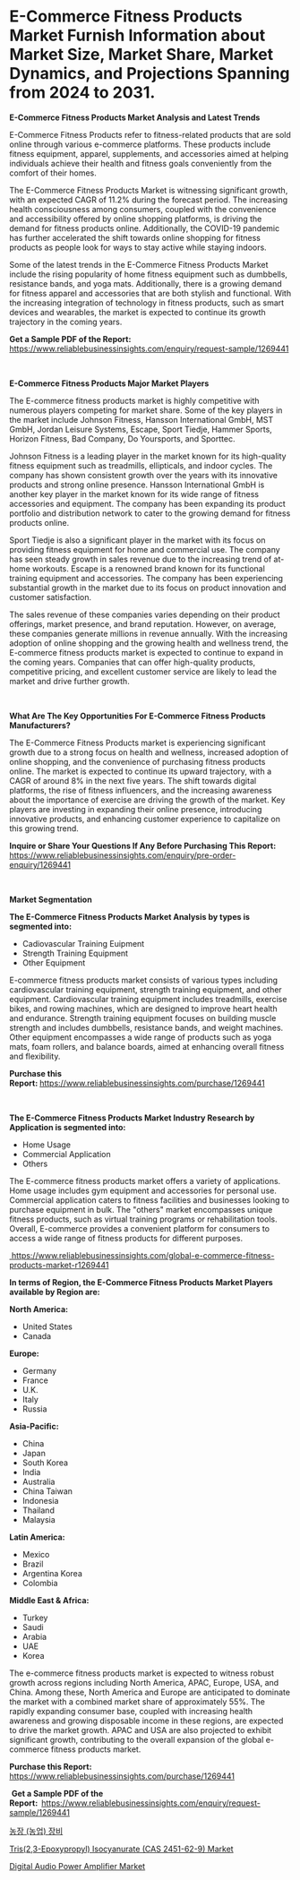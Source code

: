 <p><h1>E-Commerce Fitness Products Market Furnish Information about Market Size, Market Share, Market Dynamics, and Projections Spanning from 2024 to 2031.</h1></p><p><strong>E-Commerce Fitness Products Market Analysis and Latest Trends</strong></p>
<p><p>E-Commerce Fitness Products refer to fitness-related products that are sold online through various e-commerce platforms. These products include fitness equipment, apparel, supplements, and accessories aimed at helping individuals achieve their health and fitness goals conveniently from the comfort of their homes.</p><p>The E-Commerce Fitness Products Market is witnessing significant growth, with an expected CAGR of 11.2% during the forecast period. The increasing health consciousness among consumers, coupled with the convenience and accessibility offered by online shopping platforms, is driving the demand for fitness products online. Additionally, the COVID-19 pandemic has further accelerated the shift towards online shopping for fitness products as people look for ways to stay active while staying indoors.</p><p>Some of the latest trends in the E-Commerce Fitness Products Market include the rising popularity of home fitness equipment such as dumbbells, resistance bands, and yoga mats. Additionally, there is a growing demand for fitness apparel and accessories that are both stylish and functional. With the increasing integration of technology in fitness products, such as smart devices and wearables, the market is expected to continue its growth trajectory in the coming years.</p></p>
<p><strong>Get a Sample PDF of the Report:&nbsp;</strong> <a href="https://www.reliablebusinessinsights.com/enquiry/request-sample/1269441">https://www.reliablebusinessinsights.com/enquiry/request-sample/1269441</a></p>
<p>&nbsp;</p>
<p><strong>E-Commerce Fitness Products Major Market Players</strong></p>
<p><p>The E-commerce fitness products market is highly competitive with numerous players competing for market share. Some of the key players in the market include Johnson Fitness, Hansson International GmbH, MST GmbH, Jordan Leisure Systems, Escape, Sport Tiedje, Hammer Sports, Horizon Fitness, Bad Company, Do Yoursports, and Sporttec.</p><p>Johnson Fitness is a leading player in the market known for its high-quality fitness equipment such as treadmills, ellipticals, and indoor cycles. The company has shown consistent growth over the years with its innovative products and strong online presence. Hansson International GmbH is another key player in the market known for its wide range of fitness accessories and equipment. The company has been expanding its product portfolio and distribution network to cater to the growing demand for fitness products online.</p><p>Sport Tiedje is also a significant player in the market with its focus on providing fitness equipment for home and commercial use. The company has seen steady growth in sales revenue due to the increasing trend of at-home workouts. Escape is a renowned brand known for its functional training equipment and accessories. The company has been experiencing substantial growth in the market due to its focus on product innovation and customer satisfaction.</p><p>The sales revenue of these companies varies depending on their product offerings, market presence, and brand reputation. However, on average, these companies generate millions in revenue annually. With the increasing adoption of online shopping and the growing health and wellness trend, the E-commerce fitness products market is expected to continue to expand in the coming years. Companies that can offer high-quality products, competitive pricing, and excellent customer service are likely to lead the market and drive further growth.</p></p>
<p>&nbsp;</p>
<p><strong>What Are The Key Opportunities For E-Commerce Fitness Products Manufacturers?</strong></p>
<p><p>The E-Commerce Fitness Products market is experiencing significant growth due to a strong focus on health and wellness, increased adoption of online shopping, and the convenience of purchasing fitness products online. The market is expected to continue its upward trajectory, with a CAGR of around 8% in the next five years. The shift towards digital platforms, the rise of fitness influencers, and the increasing awareness about the importance of exercise are driving the growth of the market. Key players are investing in expanding their online presence, introducing innovative products, and enhancing customer experience to capitalize on this growing trend.</p></p>
<p><strong>Inquire or Share Your Questions If Any Before Purchasing This Report:</strong> <a href="https://www.reliablebusinessinsights.com/enquiry/pre-order-enquiry/1269441">https://www.reliablebusinessinsights.com/enquiry/pre-order-enquiry/1269441</a></p>
<p>&nbsp;</p>
<p><strong>Market Segmentation</strong></p>
<p><strong>The E-Commerce Fitness Products Market Analysis by types is segmented into:</strong></p>
<p><ul><li>Cadiovascular Training Euipment</li><li>Strength Training Equipment</li><li>Other Equipment</li></ul></p>
<p><p>E-commerce fitness products market consists of various types including cardiovascular training equipment, strength training equipment, and other equipment. Cardiovascular training equipment includes treadmills, exercise bikes, and rowing machines, which are designed to improve heart health and endurance. Strength training equipment focuses on building muscle strength and includes dumbbells, resistance bands, and weight machines. Other equipment encompasses a wide range of products such as yoga mats, foam rollers, and balance boards, aimed at enhancing overall fitness and flexibility.</p></p>
<p><strong>Purchase this Report:&nbsp;</strong><a href="https://www.reliablebusinessinsights.com/purchase/1269441">https://www.reliablebusinessinsights.com/purchase/1269441</a></p>
<p>&nbsp;</p>
<p><strong>The E-Commerce Fitness Products Market Industry Research by Application is segmented into:</strong></p>
<p><ul><li>Home Usage</li><li>Commercial Application</li><li>Others</li></ul></p>
<p><p>The E-commerce fitness products market offers a variety of applications. Home usage includes gym equipment and accessories for personal use. Commercial application caters to fitness facilities and businesses looking to purchase equipment in bulk. The "others" market encompasses unique fitness products, such as virtual training programs or rehabilitation tools. Overall, E-commerce provides a convenient platform for consumers to access a wide range of fitness products for different purposes.</p></p>
<p><a href="https://www.reliablebusinessinsights.com/global-e-commerce-fitness-products-market-r1269441">&nbsp;https://www.reliablebusinessinsights.com/global-e-commerce-fitness-products-market-r1269441</a></p>
<p><strong>In terms of Region, the E-Commerce Fitness Products Market Players available by Region are:</strong></p>
<p>
    <p> <strong> North America: </strong>
        <ul>
            <li>United States</li>
            <li>Canada</li>
        </ul>
        </p> 
    <p> <strong> Europe: </strong>
        <ul>
            <li>Germany</li>
            <li>France</li>
            <li>U.K.</li>
            <li>Italy</li>
            <li>Russia</li>
        </ul>
        </p> 
    <p> <strong> Asia-Pacific: </strong>
        <ul>
            <li>China</li>
            <li>Japan</li>
            <li>South Korea</li>
            <li>India</li>
            <li>Australia</li>
            <li>China Taiwan</li>
            <li>Indonesia</li>
            <li>Thailand</li>
            <li>Malaysia</li>
        </ul>
        </p> 
    <p> <strong> Latin America: </strong>
        <ul>
            <li>Mexico</li>
            <li>Brazil</li>
            <li>Argentina Korea</li>
            <li>Colombia</li>
        </ul>
        </p> 
    <p> <strong> Middle East & Africa: </strong>
        <ul>
            <li>Turkey</li>
            <li>Saudi</li>
            <li>Arabia</li>
            <li>UAE</li>
            <li>Korea</li>
        </ul>
    </p>
    </p>
<p><p>The e-commerce fitness products market is expected to witness robust growth across regions including North America, APAC, Europe, USA, and China. Among these, North America and Europe are anticipated to dominate the market with a combined market share of approximately 55%. The rapidly expanding consumer base, coupled with increasing health awareness and growing disposable income in these regions, are expected to drive the market growth. APAC and USA are also projected to exhibit significant growth, contributing to the overall expansion of the global e-commerce fitness products market.</p></p>
<p><strong>Purchase this Report: </strong><a href="https://www.reliablebusinessinsights.com/purchase/1269441">https://www.reliablebusinessinsights.com/purchase/1269441</a></p>
<p>&nbsp;<strong>Get a Sample PDF of the Report:&nbsp;&nbsp;</strong><a href="https://www.reliablebusinessinsights.com/enquiry/request-sample/1269441">https://www.reliablebusinessinsights.com/enquiry/request-sample/1269441</a></p>
<p><strong></strong></p>
<p><p><a href="https://github.com/Maeennan456456/Market-Research-Report-List-2/blob/main/319199191590.md">농장 (농업) 장비</a></p><p><a href="https://view.publitas.com/reportprime-1/tris-23-epoxypropyl-isocyanurate-cas-2451-62-9-market-insight-market-trends-growth-forecasted-from-2024-to-2031/">Tris(2,3-Epoxypropyl) Isocyanurate (CAS 2451-62-9) Market</a></p><p><a href="https://issuu.com/reportprime-2/docs/digital-audio-power-amplifier-market-size-2030.ppt">Digital Audio Power Amplifier Market</a></p></p>